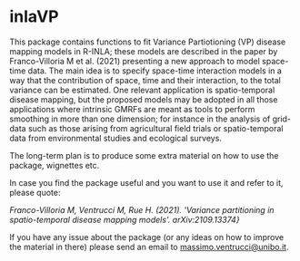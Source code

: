 # inlaVP

This package contains functions to fit Variance Partiotioning (VP) disease mapping models in R-INLA; these models are described in the paper by 
Franco-Villoria M et al. (2021) presenting a new approach to model space-time data. The main idea is to specify space-time interaction models in a way that the contribution of space, time and their interaction, to the total variance can be estimated. One relevant application is spatio-temporal disease mapping, but the proposed models may be adopted in all those applications where intrinsic GMRFs are meant as tools to perform smoothing in more than one dimension; 
for instance in the analysis of grid-data such as those arising from agricultural field trials or spatio-temporal data from environmental studies and ecological surveys.

The long-term plan is to produce some extra material on how to use the package, wignettes etc. 

In case you find the package useful and you want to use it and refer to it, please quote:

*Franco-Villoria M, Ventrucci M, Rue H. (2021). 'Variance partitioning in spatio-temporal disease mapping models'. arXiv:2109.13374}*

If you have any issue about the package (or any ideas on how to improve the material in there) please send an email to massimo.ventrucci@unibo.it.

